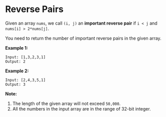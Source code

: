 # Reverse Pairs

Given an array `nums`, we call `(i, j)` an **important reverse pair** if `i < j` and `nums[i] > 2*nums[j]`.

You need to return the number of important reverse pairs in the given array.

**Example 1:**

```pseudo
Input: [1,3,2,3,1]
Output: 2
```

**Example 2:**

```pseudo
Input: [2,4,3,5,1]
Output: 3
```

**Note:**

1. The length of the given array will not exceed `50,000`.
2. All the numbers in the input array are in the range of 32-bit integer.
